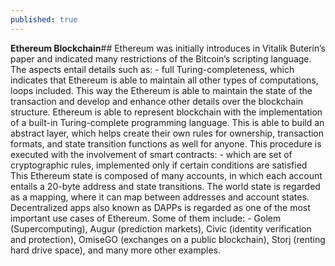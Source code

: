 ```yaml
---
published: true
---
```



**Ethereum Blockchain**##
Ethereum was initially introduces in Vitalik Buterin’s paper and indicated many restrictions of the Bitcoin’s scripting language. The aspects entail details such as: - full Turing-completeness, which indicates that Ethereum is able to maintain all other types of computations, loops included. This way the Ethereum is able to maintain the state of the transaction and develop and enhance other details over the blockchain structure. Ethereum is able to represent blockchain with the implementation of a built-in Turing-complete programming language. This is able to build an abstract layer, which helps create their own rules for ownership, transaction formats, and state transition functions as well for anyone. This procedure is executed with the involvement of smart contracts: - which are set of cryptographic rules, implemented only if certain conditions are satisfied 
This Ethereum state is composed of many accounts, in which each account entails a 20-byte address and state transitions. The world state is regarded as a mapping, where it can map between addresses and account states. Decentralized apps also known as DAPPs is regarded as one of the most important use cases of Ethereum. Some of them include: - Golem (Supercomputing), Augur (prediction markets), Civic (identity verification and protection), OmiseGO (exchanges on a public blockchain), Storj (renting hard drive space), and many more other examples.
